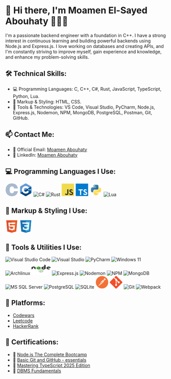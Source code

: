 # 👋 Hi there, I'm Moamen El-Sayed Abouhaty 🧑🏻‍💻 

I'm a passionate backend engineer with a foundation in C++. I have a strong interest in continuous learning and building powerful backends using Node.js and Express.js. I love working on databases and creating APIs, and I'm constantly striving to improve myself, gain experience and knowledge, and enhance my problem-solving skills.

## 🛠️ Technical Skills:

- 💻 Programming Languages: C, C++, C#, Rust, JavaScript, TypeScript, Python, Lua.
- 🎨 Markup & Styling: HTML, CSS.
- 🧰 Tools & Technologies: VS Code, Visual Studio, PyCharm, Node.js, Express.js, Nodemon, NPM, MongoDB, PostgreSQL, Postman, Git, GitHub.

## 📫 Contact Me:

- 📧 Official Email: [Moamen Abouhaty](mailto:moamenprogrammer95@gmail.com)
- 💼 LinkedIn: [Moamen Abouhaty](https://www.linkedin.com/in/moamen-abouhaty-19054b355)

## 💻 Programming Languages I Use:

<p>
  <img src="https://raw.githubusercontent.com/devicons/devicon/master/icons/c/c-original.svg" alt="C" width="40" height="40" title="C"/>
  <img src="https://raw.githubusercontent.com/devicons/devicon/master/icons/cplusplus/cplusplus-original.svg" alt="C++" width="40" height="40" title="C++"/>
  <img src="https://cdn.jsdelivr.net/gh/devicons/devicon@latest/icons/csharp/csharp-original.svg" alt="C#" width="40" height="40" title="C#"/>
  <img src="https://cdn.jsdelivr.net/gh/devicons/devicon@latest/icons/rust/rust-original.svg" alt="Rust" width="40" height="40" title="Rust"/>
  <img src="https://raw.githubusercontent.com/devicons/devicon/master/icons/javascript/javascript-original.svg" alt="JavaScript" width="40" height="40" title="JavaScript"/>
  <img src="https://raw.githubusercontent.com/devicons/devicon/master/icons/typescript/typescript-original.svg" alt="TypeScript" width="40" height="40" title="TypeScript"/>
  <img src="https://raw.githubusercontent.com/devicons/devicon/master/icons/python/python-original.svg" alt="Python" width="40" height="40" title="Python"/>
  <img src="https://cdn.jsdelivr.net/gh/devicons/devicon/icons/lua/lua-original.svg" alt="Lua" width="40" height="40" title="Lua"/>
</p>

## 🎨 Markup & Styling I Use:

<p>
  <img src="https://raw.githubusercontent.com/devicons/devicon/master/icons/html5/html5-original.svg" alt="HTML5" width="40" height="40" title="HTML5"/>
  <img src="https://raw.githubusercontent.com/devicons/devicon/master/icons/css3/css3-original.svg" alt="CSS3" width="40" height="40" title="CSS3"/>
</p>

## 🧰 Tools & Utilities I Use:

<p>
  <img src="https://cdn.jsdelivr.net/gh/devicons/devicon@latest/icons/vscode/vscode-original.svg" alt="Visual Studio Code" width="40" height="40" title="Visual Studio Code"/>
  <img src="https://cdn.jsdelivr.net/gh/devicons/devicon@latest/icons/visualstudio/visualstudio-original.svg" alt="Visual Studio" width="40" height="40" title="Visual Studio"/>
  <img src="https://resources.jetbrains.com/storage/products/pycharm/img/meta/pycharm_logo_300x300.png" alt="PyCharm" width="40" height="40" title="PyCharm"/>
  <img src="https://cdn.jsdelivr.net/gh/devicons/devicon@latest/icons/windows11/windows11-original-wordmark.svg" alt="Windows 11" width="40" height="40" title="Windows 11"/>
  <img src="https://cdn.jsdelivr.net/gh/devicons/devicon@latest/icons/archlinux/archlinux-original-wordmark.svg" alt="Archlinux" width="40" height="40" title="Archlinux"/>
  <img src="https://raw.githubusercontent.com/devicons/devicon/master/icons/nodejs/nodejs-original-wordmark.svg" alt="Node.js" width="60" height="40" title="Node.js"/>
  <img src="https://upload.wikimedia.org/wikipedia/commons/6/64/Expressjs.png" alt="Express.js" width="80" height="30" title="Express.js"/>
  <img src="https://cdn.jsdelivr.net/gh/devicons/devicon@latest/icons/nodemon/nodemon-original.svg" alt="Nodemon" width="60" height="40" title="Nodemon"/>
  <img src="https://cdn.jsdelivr.net/gh/devicons/devicon@latest/icons/npm/npm-original-wordmark.svg" alt="NPM" width="60" height="40" title="NPM"/>
  <img src="https://cdn.jsdelivr.net/gh/devicons/devicon@latest/icons/mongodb/mongodb-original-wordmark.svg" alt="MongoDB" width="40" height="40" title="MongoDB"/>
  <img src="https://cdn.jsdelivr.net/gh/devicons/devicon@latest/icons/microsoftsqlserver/microsoftsqlserver-plain-wordmark.svg" alt="MS SQL Server" width="40" height="40" title="MS SQL Server" />
  <img src="https://cdn.jsdelivr.net/gh/devicons/devicon@latest/icons/postgresql/postgresql-original-wordmark.svg" alt="PostgreSQL" width="40" height="40" title="PostgreSQL"/>
  <img src="https://cdn.jsdelivr.net/gh/devicons/devicon@latest/icons/sqlite/sqlite-original-wordmark.svg" alt="SQLite" width="40" height="40" title="SQLite" />
  <img src="https://raw.githubusercontent.com/devicons/devicon/master/icons/postman/postman-original.svg" alt="Postman" width="40" height="40" title="Postman"/>
  <img src="https://raw.githubusercontent.com/devicons/devicon/master/icons/git/git-original.svg" alt="Git" width="40" height="40" title="Git"/>
  <img src="https://cdn.jsdelivr.net/gh/devicons/devicon@latest/icons/github/github-original-wordmark.svg" alt="Git" width="40" height="40" title="GitHub" />
  <img src="https://cdn.jsdelivr.net/gh/devicons/devicon@latest/icons/webpack/webpack-original-wordmark.svg" alt="Webpack" width="40" height="40" title="Webpack" />
</p>

## 🌟 Platforms:
- [Codewars](https://www.codewars.com/users/MoamenEl-Sayed95)
- [Leetcode](https://leetcode.com/u/Moamen_Abouhaty95)
- [HackerRank](https://www.hackerrank.com/dashboard)

## 📜 Certifications: 
- 📜 [Node.js The Complete Bootcamp](https://udemy-certificate.s3.amazonaws.com/image/UC-265b2be4-b0f7-46af-8bd8-c6593ee72344.jpg)
- 📜 [Basic Git and GitHub - essentials](https://udemy-certificate.s3.amazonaws.com/image/UC-6c2fdae4-4ab4-4d55-971e-65f7b69327a7.jpg)
- 📜 [Mastering TypeScript 2025 Edition](https://udemy-certificate.s3.amazonaws.com/image/UC-a7969821-7b79-42b9-ba66-72f07490474f.jpg)
- 📜 [DBMS Fundamentals](https://it-sharks.com/identity/certificates/courses/thumbs/C-377660.png?)
